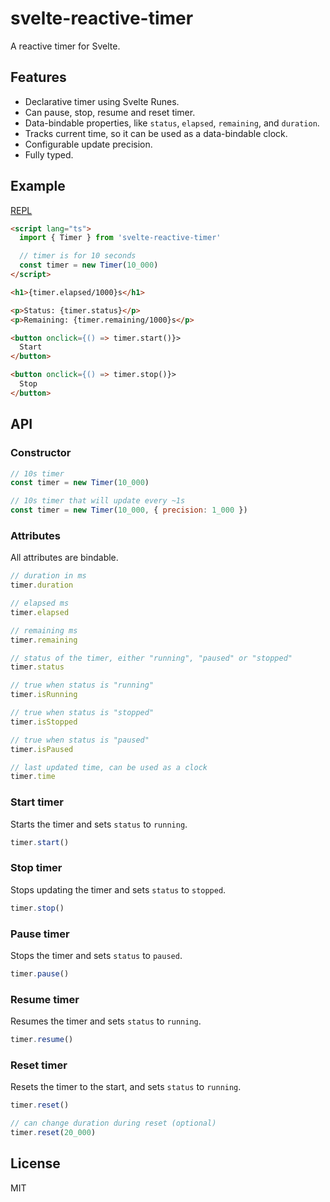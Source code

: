 # svelte-reactive-timer

A reactive timer for Svelte.

## Features

- Declarative timer using Svelte Runes.
- Can pause, stop, resume and reset timer.
- Data-bindable properties, like `status`, `elapsed`, `remaining`, and `duration`.
- Tracks current time, so it can be used as a data-bindable clock.
- Configurable update precision.
- Fully typed.

## Example

[REPL](https://svelte.dev/playground/d8596d4480b24819ad8e29415b4e9906?version=5.20.5)

```html
<script lang="ts">
  import { Timer } from 'svelte-reactive-timer'

  // timer is for 10 seconds
  const timer = new Timer(10_000)
</script>

<h1>{timer.elapsed/1000}s</h1>

<p>Status: {timer.status}</p>
<p>Remaining: {timer.remaining/1000}s</p>

<button onclick={() => timer.start()}>
  Start
</button>

<button onclick={() => timer.stop()}>
  Stop
</button>
```

## API

### Constructor

```js
// 10s timer
const timer = new Timer(10_000)

// 10s timer that will update every ~1s
const timer = new Timer(10_000, { precision: 1_000 })
```

### Attributes

All attributes are bindable.

```js
// duration in ms
timer.duration

// elapsed ms
timer.elapsed

// remaining ms
timer.remaining

// status of the timer, either "running", "paused" or "stopped"
timer.status

// true when status is "running"
timer.isRunning

// true when status is "stopped"
timer.isStopped

// true when status is "paused"
timer.isPaused

// last updated time, can be used as a clock
timer.time
```

### Start timer

Starts the timer and sets `status` to `running`.

```js
timer.start()
```

### Stop timer

Stops updating the timer and sets `status` to `stopped`.

```js
timer.stop()
```

### Pause timer

Stops the timer and sets `status` to `paused`.

```js
timer.pause()
```

### Resume timer

Resumes the timer and sets `status` to `running`.

```js
timer.resume()
```

### Reset timer

Resets the timer to the start, and sets `status` to `running`.

```js
timer.reset()

// can change duration during reset (optional)
timer.reset(20_000)
```

## License

MIT
